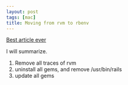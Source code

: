 ```yaml
---
layout: post
tags: [mac]
title: Moving from rvm to rbenv
---
```


[Best article ever](http://reinteractive.net/posts/12-moving-from-rvm-to-rbenv)

I will summarize.

1. Remove all traces of rvm
1. uninstall all gems, and remove /usr/bin/rails
1. update all gems
